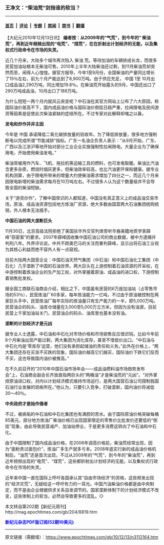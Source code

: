 ### 王净文：“柴油荒”剑指谁的软当？

---

#### [首页](../../../..?n3112164) &nbsp;|&nbsp; [评论](../../../../../epoch-comment?n3112164) &nbsp;|&nbsp; [专题](../../../../../epoch-special?n3112164) &nbsp;|&nbsp; [禁闻](../../../../../epoch-news?n3112164) &nbsp;|&nbsp; [禁书](../../../../../books?n3112164) &nbsp;|&nbsp; [翻墙](https://github.com/gfw-breaker/nogfw/blob/master/README.md?n3112164)


<div class="post_content" id="artbody" itemprop="articleBody">
 <!-- article content begin -->
 <p>
  【大纪元2010年12月13日讯】
  <b>
   编者按：从2009年的“气荒”，到今年的“
   <ok href="https://www.epochtimes.com/gb/tag/%E6%9F%B4%E6%B2%B9.html">
    柴油
   </ok>
   荒”，再到近年频频出现的“电荒”、“煤荒”，在在折射出计划经济的无能，以及集权式行政命令在市场的失灵。
  </b>
 </p>
 <p>
  近几个月来，大陆多个城市再次陷入
  <ok href="https://www.epochtimes.com/gb/tag/%E6%9F%B4%E6%B2%B9.html">
   柴油
  </ok>
  荒。等待加油的车辆排成长龙，而很多民营加油站根本无柴油可售。2010年上半年大陆柴油还过剩，到11月柴油荒却突然而至，闹得人心惶惶。据官方报导，今年1至9月份，全国柴油的产量同比增长了15％左右，前九个月产能达到了8,900万吨。由于供应充足，
  <ok href="https://www.epochtimes.com/gb/tag/%E4%B8%AD%E5%9B%BD.html">
   中国
  </ok>
  1至 10月出口成品油2,290万吨，同比增加19.8％。在柴油荒开始露头的9月，中国还出口了290万吨成品油，10月出口了188万吨。
 </p>
 <p>
  为什么短短一两个月内就风云突变呢？中石油在其官方网站上公布了六大原因，称国际油价居高不下，国内成品油价格与国际油价倒挂日趋严重，拉闸限电及民间游资等因素是促使此次柴油紧缺的症结所在。不过专家对此解释却嗤之以鼻。
 </p>
 <p>
  <b>
   发电和炒作并非主因
  </b>
 </p>
 <p>
  今年是
  <ok href="https://www.epochtimes.com/gb/tag/%E4%B8%AD%E5%9B%BD.html">
   中国
  </ok>
  承诺降低二氧化碳排放量的验收年。为了降低排放量，很多地方强制断电以完成所谓“节能减排”指标。广东一名油企负责人表示：“从9月开始，广东、广西以及江浙沪等地开始对部分工业企业实施强制性拉闸限电。大量企业为了确保用电，开始使用柴油发电。”
 </p>
 <p>
  柴油常被用作汽车、飞机、拖拉机等运输工具的燃料，也可发电取暖。柴油比汽油含更多杂质，燃烧时烟灰更多，但柴油效率较高，也比汽油更环保和健康。据专业机构测算，由于限电所带来的增量大约使柴油需求增加了四分之一，而近几个月来因限电新增的柴油需求每月在10万吨左右。不过很多人认为这个数量级并不会导致全国的柴油短缺。
 </p>
 <p>
  关于“游资炒作”，了解中国常识的人都知道，中国没有真正意义上的成品油交易市场，原油、成品油资源包括地方炼油厂资源，绝大多数由国营两大石油集团统购统销，外人根本无法插手。
 </p>
 <p>
  <b>
   中国石油的两大垄断巨头
  </b>
 </p>
 <p>
  11月30日，北京高级法院拒绝了美国驻华外交官列席旁听华裔美籍地质学家薛峰“窃密案”的要求。2007年薛峰因收集中国石油公司的商业数据，被中方逮捕并判刑八年。外界评论说，中共不顾奥巴马的关注而重判薛峰，显示出将石油工业视为其核心利益而绝不容外人有一点窥视。
 </p>
 <p>
  目前大陆两大国营企业：中国石油天然气集团（中石油）和中国石油化工集团（中石化）几乎垄断了中国的石油世界。两大巨头在上游控制着石油资源的开采权，在中游控制着炼油企业的生产加工权，对外掌握着原油、成品油的进口权，下游控制着销售批发权。
 </p>
 <p>
  据全国工商联石油商会介绍，相比之下，中国虽有民营的6万座加油站（占零售市场的53％），民营炼油厂60多家，每年炼油能力一亿吨，不过由于原油被控制在两家巨头手中，民营炼油厂每年实际的炼油量只有生产能力的一半，即5,000万吨。民营油企的码头、油库仓储量在3,000至5,000万立方米，但因为没有油源，目前民营上千家加油站关门，民营油企的码头、油库里也基本没有油。
 </p>
 <p>
  <b>
   垄断的计划经济才是元凶
  </b>
 </p>
 <p>
  据专业人士透露，中石油和中石化对市场价格和市场销售反应很迟钝，比如今年前8个月柴油出现产能过剩，两大集团为消化库存，甚至不惜低价出口。“中石油与中石化均是‘零库存’运营，他们没有承担起储油的责任和义务。”此外在价格上，“两大集团还存在买涨不买跌的现象，国际油价越高它们越买，国际油价下跌它们反而不买，这也导致国内油价被推高。”
 </p>
 <p>
  在不久前召开的“2010年中国石油市场年会——成品油燃料油市场趋势发布会”上，石油商会副会长齐放直指两巨头的“两桶油”才是柴油荒的“元凶”。“对外掌控原油进口权，对内以计划经济模式维持市场运行，是两大国营石油公司箝制我国石油行业发展的顽疾所在。”他认为，只要引入竞争，打破垄断，国内油价将减低30～40％。
 </p>
 <p>
  <b>
   中央政府才是始作俑者
  </b>
 </p>
 <p>
  不过，被病垢的中石油和中石化集团也有满腔的苦水。由于国际原油价格突破每桶85美元，部分地方炼油厂柴油价格已出现国家限定的零售价比批发价还要低的“倒挂”现象，由此导致民营减产、加油站停业，于是更多消费这转向了中石油和中石化。
 </p>
 <p>
  由于中国限制了国内成品油价格，在2006年调高价格前，柴油荒经常出现，因为“面粉贵过面包价”，炼油厂多生产就多亏本。2008年底实行新的成品油价格机制后，“油荒”还是首次出现，不过从2009年的“气荒”，到今年的“柴油荒”，再到近年频频出现的“电荒”、“煤荒”，这些都折射出计划经济的无能，以及集权式行政命令在市场的失灵。
 </p>
 <p>
  近年来中国一直在国际上呼吁各国承认其“自由市场经济”的资格，这些频发出现的“经济灾荒”，无疑给这一呼吁有力的一耳光。中国汽油柴油价格都是由中央制定，而不是由企业根据供求关系自发调节的。国家垄断体制下的计划经济模式不改变，这些体制上的软当，必然会导致更多的混乱。◇
 </p>
 <p>
  本文转自第202期【新纪元周刊】
  <br/>
  <ok href=" http://mag.epochtimes.com/gb/204/8819.htm " target="_blank">
   http://mag.epochtimes.com/gb/204/8819.htm
  </ok>
 </p>
 <p>
  <ok href="http://mag.epochtimes.com/pdfmag/home.html">
   <font color="blue">
    <b>
     新纪元杂志PDF版订阅(52期10美元)
    </b>
   </font>
  </ok>
 </p>
 <!-- article content end -->
 <div id="below_article_ad">
 </div>
</div>


---

原文链接（需翻墙）：https://www.epochtimes.com/gb/10/12/13/n3112164.htm